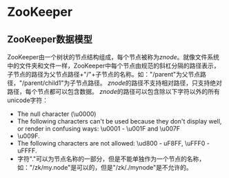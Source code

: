 # ZooKeeper

## ZooKeeper数据模型
ZooKeeper由一个树状的节点结构组成，每个节点被称为*znode*。就像文件系统中的文件夹和文件一样，ZooKeeper中每个节点由规范的斜杠分隔的路径表示，子节点的路径为父节点路径+"/"+子节点的名称。如："/parent"为父节点路径，"/parent/child1"为子节点路径。
*znode*的路径不支持相对路径，只支持绝对路径，每个节点都可以包含数据。
*znode*的路径可以包含除以下字符以外的所有unicode字符：
+ The null character (\u0000) 
+ The following characters can't be used because they don't display well, or render in confusing ways: \u0001 - \u001F and \u007F
+ \u009F.
+ The following characters are not allowed: \ud800 - uF8FF, \uFFF0 - uFFFF.
+ 字符"."可以为节点名称的一部分，但是不能单独作为一个节点的名称，如："/zk/my.node"是可以的，但是"/zk/./mynode"是不允许的。